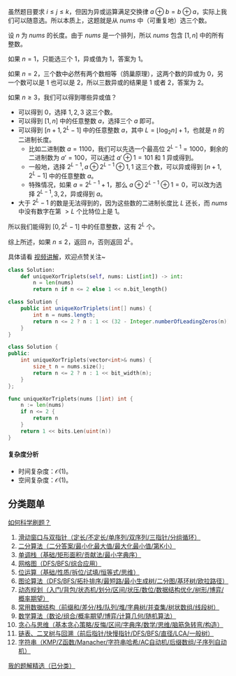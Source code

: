 虽然题目要求 $i\le j\le k$，但因为异或运算满足交换律 $a\oplus b = b\oplus a$，实际上我们可以随意选。所以本质上，这题就是从 $\textit{nums}$ 中（可重复地）选三个数。

设 $n$ 为 $\textit{nums}$ 的长度。由于 $\textit{nums}$ 是一个排列，所以 $\textit{nums}$ 包含 $[1,n]$ 中的所有整数。

如果 $n=1$，只能选三个 $1$，异或值为 $1$，答案为 $1$。

如果 $n=2$，三个数中必然有两个数相等（鸽巢原理），这两个数的异或为 $0$，另一个数可以是 $1$ 也可以是 $2$，所以三数异或的结果是 $1$ 或者 $2$，答案为 $2$。

如果 $n\ge 3$，我们可以得到哪些异或值？

- 可以得到 $0$，选择 $1,2,3$ 这三个数。
- 可以得到 $[1,n]$ 中的任意整数 $a$，选择三个 $a$ 即可。
- 可以得到 $[n+1, 2^L-1]$ 中的任意整数 $a$，其中 $L=\left\lfloor \log_2 n\right\rfloor + 1$，也就是 $n$ 的二进制长度。
   - 比如二进制数 $a=1100$，我们可以先选一个最高位 $2^{L-1}=1000$，剩余的二进制数为 $a'=100$，可以通过 $a'\oplus 1 = 101$ 和 $1$ 异或得到。
   - 一般地，选择 $2^{L-1},a\oplus 2^{L-1}\oplus 1, 1$ 这三个数，可以异或得到 $[n+1, 2^L-1]$ 中的任意整数 $a$。
   - 特殊情况，如果 $a=2^{L-1}+1$，那么 $a\oplus 2^{L-1}\oplus 1=0$，可以改为选择 $2^{L-1},3,2$，异或得到 $a$。
- 大于 $2^L-1$ 的数是无法得到的，因为这些数的二进制长度比 $L$ 还长，而 $\textit{nums}$ 中没有数字在第 $> L$ 个比特位上是 $1$。

所以我们能得到 $[0,2^L-1]$ 中的任意整数，这有 $2^L$ 个。

综上所述，如果 $n\le 2$，返回 $n$，否则返回 $2^L$。

具体请看 [视频讲解](https://www.bilibili.com/video/BV1dSdBYEEW6/?t=57s)，欢迎点赞关注~

```py [sol-Python3]
class Solution:
    def uniqueXorTriplets(self, nums: List[int]) -> int:
        n = len(nums)
        return n if n <= 2 else 1 << n.bit_length()
```

```java [sol-Java]
class Solution {
    public int uniqueXorTriplets(int[] nums) {
        int n = nums.length;
        return n <= 2 ? n : 1 << (32 - Integer.numberOfLeadingZeros(n));
    }
}
```

```cpp [sol-C++]
class Solution {
public:
    int uniqueXorTriplets(vector<int>& nums) {
        size_t n = nums.size();
        return n <= 2 ? n : 1 << bit_width(n);
    }
};
```

```go [sol-Go]
func uniqueXorTriplets(nums []int) int {
	n := len(nums)
	if n <= 2 {
		return n
	}
	return 1 << bits.Len(uint(n))
}
```

#### 复杂度分析

- 时间复杂度：$\mathcal{O}(1)$。
- 空间复杂度：$\mathcal{O}(1)$。

## 分类题单

[如何科学刷题？](https://leetcode.cn/circle/discuss/RvFUtj/)

1. [滑动窗口与双指针（定长/不定长/单序列/双序列/三指针/分组循环）](https://leetcode.cn/circle/discuss/0viNMK/)
2. [二分算法（二分答案/最小化最大值/最大化最小值/第K小）](https://leetcode.cn/circle/discuss/SqopEo/)
3. [单调栈（基础/矩形面积/贡献法/最小字典序）](https://leetcode.cn/circle/discuss/9oZFK9/)
4. [网格图（DFS/BFS/综合应用）](https://leetcode.cn/circle/discuss/YiXPXW/)
5. [位运算（基础/性质/拆位/试填/恒等式/思维）](https://leetcode.cn/circle/discuss/dHn9Vk/)
6. [图论算法（DFS/BFS/拓扑排序/最短路/最小生成树/二分图/基环树/欧拉路径）](https://leetcode.cn/circle/discuss/01LUak/)
7. [动态规划（入门/背包/状态机/划分/区间/状压/数位/数据结构优化/树形/博弈/概率期望）](https://leetcode.cn/circle/discuss/tXLS3i/)
8. [常用数据结构（前缀和/差分/栈/队列/堆/字典树/并查集/树状数组/线段树）](https://leetcode.cn/circle/discuss/mOr1u6/)
9. [数学算法（数论/组合/概率期望/博弈/计算几何/随机算法）](https://leetcode.cn/circle/discuss/IYT3ss/)
10. [贪心与思维（基本贪心策略/反悔/区间/字典序/数学/思维/脑筋急转弯/构造）](https://leetcode.cn/circle/discuss/g6KTKL/)
11. [链表、二叉树与回溯（前后指针/快慢指针/DFS/BFS/直径/LCA/一般树）](https://leetcode.cn/circle/discuss/K0n2gO/)
12. [字符串（KMP/Z函数/Manacher/字符串哈希/AC自动机/后缀数组/子序列自动机）](https://leetcode.cn/circle/discuss/SJFwQI/)

[我的题解精选（已分类）](https://github.com/EndlessCheng/codeforces-go/blob/master/leetcode/SOLUTIONS.md)
